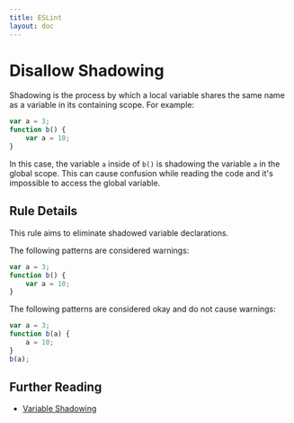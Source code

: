 ```yaml
---
title: ESLint
layout: doc
---
```

<!-- Note: No pull requests accepted for this file. See README.md in the root directory for details. -->
# Disallow Shadowing

Shadowing is the process by which a local variable shares the same name as a variable in its containing scope. For example:

```js
var a = 3;
function b() {
    var a = 10;
}
```

In this case, the variable `a` inside of `b()` is shadowing the variable `a` in the global scope. This can cause confusion while reading the code and it's impossible to access the global variable.

## Rule Details

This rule aims to eliminate shadowed variable declarations.

The following patterns are considered warnings:

```js
var a = 3;
function b() {
    var a = 10;
}
```

The following patterns are considered okay and do not cause warnings:

```js
var a = 3;
function b(a) {
    a = 10;
}
b(a);
```

## Further Reading

* [Variable Shadowing](http://en.wikipedia.org/wiki/Variable_shadowing)
